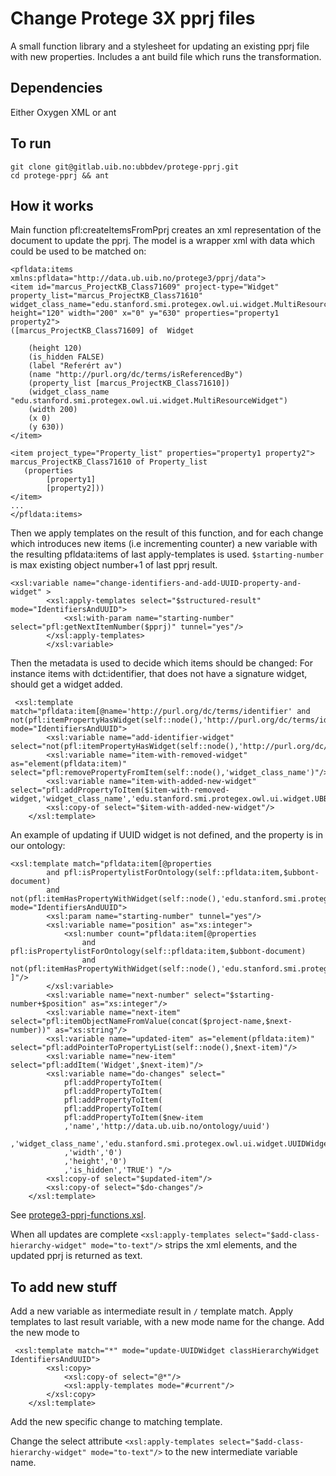 # Change Protege 3X pprj files

A small function library and a stylesheet for updating an existing pprj file with new properties.
Includes a ant build file which runs the transformation.

## Dependencies
Either Oxygen XML or ant

## To run

```
git clone git@gitlab.uib.no:ubbdev/protege-pprj.git
cd protege-pprj && ant
```
## How it works

Main function pfl:createItemsFromPprj creates an xml representation of the document to update the pprj.
The model is a wrapper xml with data which could be used to be matched on:

```
<pfldata:items xmlns:pfldata="http://data.ub.uib.no/protege3/pprj/data">
<item id="marcus_ProjectKB_Class71609" project-type="Widget" property_list="marcus_ProjectKB_Class71610" widget_class_name="edu.stanford.smi.protegex.owl.ui.widget.MultiResourceWidget" height="120" width="200" x="0" y="630" properties="property1 property2">
([marcus_ProjectKB_Class71609] of  Widget

	(height 120)
	(is_hidden FALSE)
	(label "Referért av")
	(name "http://purl.org/dc/terms/isReferencedBy")
	(property_list [marcus_ProjectKB_Class71610])
	(widget_class_name "edu.stanford.smi.protegex.owl.ui.widget.MultiResourceWidget")
	(width 200)
	(x 0)
	(y 630))
</item>

<item project_type="Property_list" properties="property1 property2">
marcus_ProjectKB_Class71610 of Property_list
   (properties
		[property1]
		[property2]))
</item>
...
</pfldata:items>
```

Then we apply templates on the result of this function, and for each change which introduces new items (i.e incrementing counter) a 
new variable with the resulting pfldata:items of last apply-templates is used. `$starting-number` is max existing object number+1 of last pprj result.

```
<xsl:variable name="change-identifiers-and-add-UUID-property-and-widget" >
        <xsl:apply-templates select="$structured-result" mode="IdentifiersAndUUID">
            <xsl:with-param name="starting-number" select="pfl:getNextItemNumber($pprj)" tunnel="yes"/>
        </xsl:apply-templates>
        </xsl:variable>
``` 

Then the metadata is used to decide which items should be changed:
For instance items with dct:identifier, that does not have a signature widget, should get a widget added.
```
 <xsl:template match="pfldata:item[@name='http://purl.org/dc/terms/identifier' and not(pfl:itemPropertyHasWidget(self::node(),'http://purl.org/dc/terms/identifier','edu.stanford.smi.protegex.owl.ui.widget.UBBSignatureWidget'))]" mode="IdentifiersAndUUID">
        <xsl:variable name="add-identifier-widget" select="not(pfl:itemPropertyHasWidget(self::node(),'http://purl.org/dc/terms/identifier','edu.stanford.smi.protegex.owl.ui.widget.UBBSignatureWidget'))"/>
        <xsl:variable name="item-with-removed-widget" as="element(pfldata:item)" select="pfl:removePropertyFromItem(self::node(),'widget_class_name')"/>
        <xsl:variable name="item-with-added-new-widget"  select="pfl:addPropertyToItem($item-with-removed-widget,'widget_class_name','edu.stanford.smi.protegex.owl.ui.widget.UBBSignatureWidget')"/>
        <xsl:copy-of select="$item-with-added-new-widget"/>
    </xsl:template>
``` 

An example of updating if UUID widget is not defined, and the property is in our ontology:
```
<xsl:template match="pfldata:item[@properties 
        and pfl:isPropertylistForOntology(self::pfldata:item,$ubbont-document) 
        and not(pfl:itemHasPropertyWithWidget(self::node(),'edu.stanford.smi.protegex.owl.ui.widget.UUIDWidget'))]" mode="IdentifiersAndUUID">
        <xsl:param name="starting-number" tunnel="yes"/>        
        <xsl:variable name="position" as="xs:integer">
            <xsl:number count="pfldata:item[@properties 
                and pfl:isPropertylistForOntology(self::pfldata:item,$ubbont-document) 
                and not(pfl:itemHasPropertyWithWidget(self::node(),'edu.stanford.smi.protegex.owl.ui.widget.UUIDWidget')) ]"/>   
        </xsl:variable>                                         
        <xsl:variable name="next-number" select="$starting-number+$position" as="xs:integer"/>                
        <xsl:variable name="next-item" select="pfl:itemObjectNameFromValue(concat($project-name,$next-number))" as="xs:string"/>      
        <xsl:variable name="updated-item" as="element(pfldata:item)" select="pfl:addPointerToPropertyList(self::node(),$next-item)"/>                
        <xsl:variable name="new-item" select="pfl:addItem('Widget',$next-item)"/>                                                                  
        <xsl:variable name="do-changes" select="
            pfl:addPropertyToItem(
            pfl:addPropertyToItem(
            pfl:addPropertyToItem(
            pfl:addPropertyToItem(
            pfl:addPropertyToItem($new-item
            ,'name','http://data.ub.uib.no/ontology/uuid')
            ,'widget_class_name','edu.stanford.smi.protegex.owl.ui.widget.UUIDWidget')
            ,'width','0')
            ,'height','0')
            ,'is_hidden','TRUE') "/>  
        <xsl:copy-of select="$updated-item"/>          
        <xsl:copy-of select="$do-changes"/>
    </xsl:template>
```    
See [protege3-pprj-functions.xsl](xsl/lib/protege3-pprj-functions.xsl).

When all updates are complete `<xsl:apply-templates select="$add-class-hierarchy-widget" mode="to-text"/>`
strips the xml elements, and the updated pprj is returned as text.

## To add new stuff

Add a new variable as intermediate result in `/` template match.
Apply templates to last result variable, with a new mode name for the change.
Add the new mode to 
```
 <xsl:template match="*" mode="update-UUIDWidget classHierarchyWidget IdentifiersAndUUID">
        <xsl:copy>
            <xsl:copy-of select="@*"/>
            <xsl:apply-templates mode="#current"/>
        </xsl:copy>
    </xsl:template>
```

Add the new specific change to matching template.

Change the select attribute `<xsl:apply-templates select="$add-class-hierarchy-widget" mode="to-text"/>` to the new intermediate variable name.
